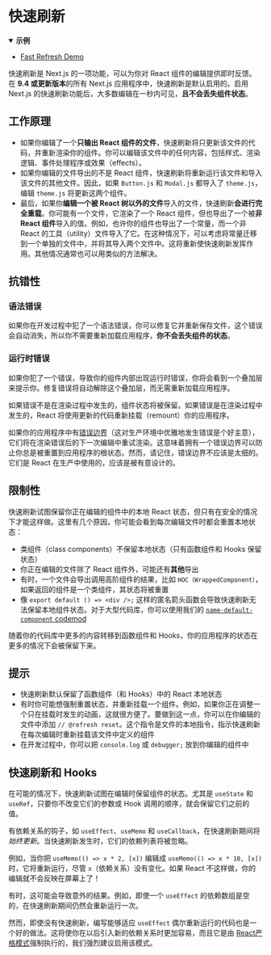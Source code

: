 # 快速刷新

<details open>
  <summary><b>示例</b></summary>
  <ul>
	<li><a href="https://github.com/vercel/next.js/tree/canary/examples/fast-refresh-demo">Fast Refresh Demo</a></li>
  </ul>
</details>

快速刷新是 Next.js 的一项功能，可以为你对 React 组件的编辑提供即时反馈。在 **9.4 或更新版本**的所有 Next.js 应用程序中，快速刷新是默认启用的。启用 Next.js 的快速刷新功能后，大多数编辑在一秒内可见，**且不会丢失组件状态**。

## 工作原理

- 如果你编辑了一个**只输出 React 组件的文件**，快速刷新将只更新该文件的代码，并重新渲染你的组件。你可以编辑该文件中的任何内容，包括样式、渲染逻辑、事件处理程序或效果（effects）。
- 如果你编辑的文件导出的不是 React 组件，快速刷新将重新运行该文件和导入该文件的其他文件。因此，如果 `Button.js` 和 `Modal.js` 都导入了 `theme.js`，编辑 `theme.js` 将更新这两个组件。
- 最后，如果你**编辑一个被 React 树以外的文件**导入的文件，快速刷新**会进行完全重载**。你可能有一个文件，它渲染了一个 React 组件，但也导出了一个被**非 React 组件**导入的值。例如，也许你的组件也导出了一个常量，而一个非 React 的工具（utility）文件导入了它。在这种情况下，可以考虑将常量迁移到一个单独的文件中，并将其导入两个文件中。这将重新使快速刷新发挥作用。其他情况通常也可以用类似的方法解决。

## 抗错性

### 语法错误

如果你在开发过程中犯了一个语法错误，你可以修复它并重新保存文件，这个错误会自动消失，所以你不需要重新加载应用程序，**你不会丢失组件的状态**。

### 运行时错误

如果你犯了一个错误，导致你的组件内部出现运行时错误，你将会看到一个叠加层来提示你。修复错误将自动解除这个叠加层，而无需重新加载应用程序。

如果错误不是在渲染过程中发生的，组件状态将被保留。如果错误是在渲染过程中发生的，React 将使用更新的代码重新挂载（remount）你的应用程序。

如果你的应用程序中有[错误边界](https://zh-hans.reactjs.org/docs/error-boundaries.html)（这对生产环境中优雅地发生错误是个好主意），它们将在渲染错误后的下一次编辑中重试渲染。这意味着拥有一个错误边界可以防止你总是被重置到应用程序的根状态。然而，请记住，错误边界不应该是太细的。它们是 React 在生产中使用的，应该是被有意设计的。

## 限制性

快速刷新试图保留你正在编辑的组件中的本地 React 状态，但只有在安全的情况下才能这样做。这里有几个原因，你可能会看到每次编辑文件时都会重置本地状态：

- 类组件（class components）不保留本地状态（只有函数组件和 Hooks 保留状态）
- 你正在编辑的文件除了 React 组件外，可能还有**其他**导出
- 有时，一个文件会导出调用高阶组件的结果，比如 `HOC（WrappedComponent）`，如果返回的组件是一个类组件，其状态将被重置
- 像 `export default () => <div />;` 这样的匿名箭头函数会导致快速刷新无法保留本地组件状态。对于大型代码库，你可以使用我们的 [`name-default-component` codemod](https://nextjs.org/docs/advanced-features/codemods#name-default-component)

随着你的代码库中更多的内容转移到函数组件和 Hooks，你的应用程序的状态在更多的情况下会被保留下来。

## 提示

- 快速刷新默认保留了函数组件（和 Hooks）中的 React 本地状态
- 有时你可能想强制重置状态，并重新挂载一个组件。例如，如果你正在调整一个只在挂载时发生的动画，这就很方便了。要做到这一点，你可以在你编辑的文件中添加 `// @refresh reset`。这个指令是文件的本地指令，指示快速刷新在每次编辑时重新挂载该文件中定义的组件
- 在开发过程中，你可以把 `console.log` 或 `debugger;` 放到你编辑的组件中

## 快速刷新和 Hooks

在可能的情况下，快速刷新试图在编辑时保留组件的状态。尤其是 `useState` 和 `useRef`，只要你不改变它们的参数或 Hook 调用的顺序，就会保留它们之前的值。

有依赖关系的钩子，如 `useEffect`、`useMemo` 和 `useCallback`，在快速刷新期间将*始终更新*。当快速刷新发生时，它们的依赖列表将被忽略。

例如，当你把 `useMemo(() => x * 2, [x])` 编辑成 `useMemo(() => x * 10, [x])` 时，它将重新运行，尽管 `x`（依赖关系）没有变化。如果 React 不这样做，你的编辑就不会反映在屏幕上了！

有时，这可能会导致意外的结果。例如，即使一个 `useEffect` 的依赖数组是空的，在快速刷新期间仍然会重新运行一次。

然而，即使没有快速刷新，编写能够适应 `useEffect` 偶尔重新运行的代码也是一个好的做法。这将使你在以后引入新的依赖关系时更加容易，而且它是由 [React严格模式](/docs/api-reference/next-config-js/react-strict-mode)强制执行的，我们强烈建议启用该模式。
